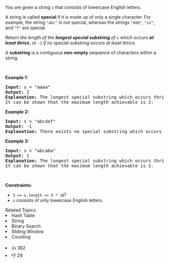 <p>You are given a string <code>s</code> that consists of lowercase English letters.</p>

<p>A string is called <strong>special</strong> if it is made up of only a single character. For example, the string <code>"abc"</code> is not special, whereas the strings <code>"ddd"</code>, <code>"zz"</code>, and <code>"f"</code> are special.</p>

<p>Return <em>the length of the <strong>longest special substring</strong> of </em><code>s</code> <em>which occurs <strong>at least thrice</strong></em>, <em>or </em><code>-1</code><em> if no special substring occurs at least thrice</em>.</p>

<p>A <strong>substring</strong> is a contiguous <strong>non-empty</strong> sequence of characters within a string.</p>

<p>&nbsp;</p> 
<p><strong class="example">Example 1:</strong></p>

<pre>
<strong>Input:</strong> s = "aaaa"
<strong>Output:</strong> 2
<strong>Explanation:</strong> The longest special substring which occurs thrice is "aa": substrings "<u><strong>aa</strong></u>aa", "a<u><strong>aa</strong></u>a", and "aa<u><strong>aa</strong></u>".
It can be shown that the maximum length achievable is 2.
</pre>

<p><strong class="example">Example 2:</strong></p>

<pre>
<strong>Input:</strong> s = "abcdef"
<strong>Output:</strong> -1
<strong>Explanation:</strong> There exists no special substring which occurs at least thrice. Hence return -1.
</pre>

<p><strong class="example">Example 3:</strong></p>

<pre>
<strong>Input:</strong> s = "abcaba"
<strong>Output:</strong> 1
<strong>Explanation:</strong> The longest special substring which occurs thrice is "a": substrings "<u><strong>a</strong></u>bcaba", "abc<u><strong>a</strong></u>ba", and "abcab<u><strong>a</strong></u>".
It can be shown that the maximum length achievable is 1.
</pre>

<p>&nbsp;</p> 
<p><strong>Constraints:</strong></p>

<ul> 
 <li><code>3 &lt;= s.length &lt;= 5 * 10<sup>5</sup></code></li> 
 <li><code>s</code> consists of only lowercase English letters.</li> 
</ul>

<div><div>Related Topics</div><div><li>Hash Table</li><li>String</li><li>Binary Search</li><li>Sliding Window</li><li>Counting</li></div></div><br><div><li>👍 362</li><li>👎 29</li></div>